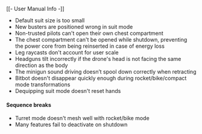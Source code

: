 [[- User Manual Info -]]

- Default suit size is too small
- New busters are positioned wrong in suit mode
- Non-trusted pilots can't open their own chest compartment
- The chest compartment can't be opened while shutdown, preventing the power core from being reinserted in case of energy loss
- Leg raycasts don't account for user scale
- Headguns tilt incorrectly if the drone's head is not facing the same direction as the body
- The minigun sound driving doesn’t spool down correctly when retracting
- Bitbot doesn't disappear quickly enough during rocket/bike/compact mode transformations
- Dequipping suit mode doesn't reset hands

#### Sequence breaks
- Turret mode doesn't mesh well with rocket/bike mode
- Many features fail to deactivate on shutdown